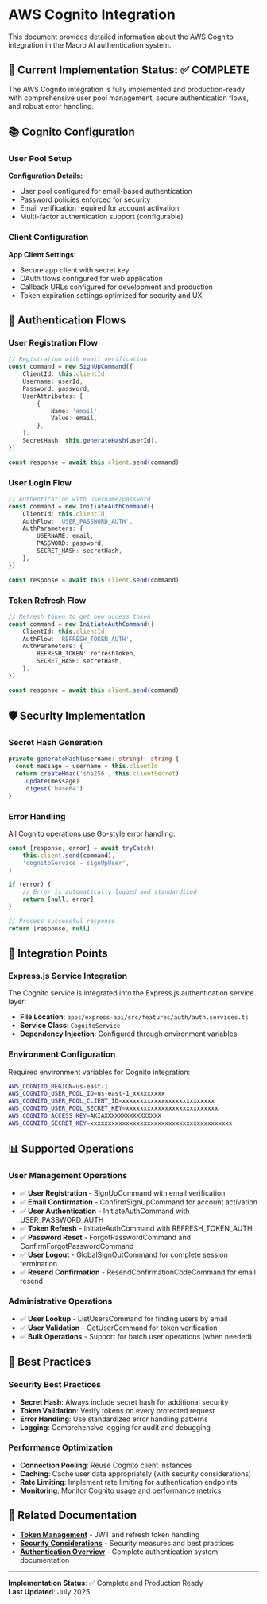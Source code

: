 # AWS Cognito Integration

This document provides detailed information about the AWS Cognito integration in the Macro AI authentication system.

## 🔧 Current Implementation Status: ✅ COMPLETE

The AWS Cognito integration is fully implemented and production-ready with comprehensive user pool
management, secure authentication flows, and robust error handling.

## 📚 Cognito Configuration

### User Pool Setup

**Configuration Details:**

- User pool configured for email-based authentication
- Password policies enforced for security
- Email verification required for account activation
- Multi-factor authentication support (configurable)

### Client Configuration

**App Client Settings:**

- Secure app client with secret key
- OAuth flows configured for web application
- Callback URLs configured for development and production
- Token expiration settings optimized for security and UX

## 🔑 Authentication Flows

### User Registration Flow

```typescript
// Registration with email verification
const command = new SignUpCommand({
	ClientId: this.clientId,
	Username: userId,
	Password: password,
	UserAttributes: [
		{
			Name: 'email',
			Value: email,
		},
	],
	SecretHash: this.generateHash(userId),
})

const response = await this.client.send(command)
```

### User Login Flow

```typescript
// Authentication with username/password
const command = new InitiateAuthCommand({
	ClientId: this.clientId,
	AuthFlow: 'USER_PASSWORD_AUTH',
	AuthParameters: {
		USERNAME: email,
		PASSWORD: password,
		SECRET_HASH: secretHash,
	},
})

const response = await this.client.send(command)
```

### Token Refresh Flow

```typescript
// Refresh token to get new access token
const command = new InitiateAuthCommand({
	ClientId: this.clientId,
	AuthFlow: 'REFRESH_TOKEN_AUTH',
	AuthParameters: {
		REFRESH_TOKEN: refreshToken,
		SECRET_HASH: secretHash,
	},
})

const response = await this.client.send(command)
```

## 🛡️ Security Implementation

### Secret Hash Generation

```typescript
private generateHash(username: string): string {
  const message = username + this.clientId
  return createHmac('sha256', this.clientSecret)
    .update(message)
    .digest('base64')
}
```

### Error Handling

All Cognito operations use Go-style error handling:

```typescript
const [response, error] = await tryCatch(
	this.client.send(command),
	'cognitoService - signUpUser',
)

if (error) {
	// Error is automatically logged and standardized
	return [null, error]
}

// Process successful response
return [response, null]
```

## 🔗 Integration Points

### Express.js Service Integration

The Cognito service is integrated into the Express.js authentication service layer:

- **File Location**: `apps/express-api/src/features/auth/auth.services.ts`
- **Service Class**: `CognitoService`
- **Dependency Injection**: Configured through environment variables

### Environment Configuration

Required environment variables for Cognito integration:

```bash
AWS_COGNITO_REGION=us-east-1
AWS_COGNITO_USER_POOL_ID=us-east-1_xxxxxxxxx
AWS_COGNITO_USER_POOL_CLIENT_ID=xxxxxxxxxxxxxxxxxxxxxxxxxx
AWS_COGNITO_USER_POOL_SECRET_KEY=xxxxxxxxxxxxxxxxxxxxxxxxxx
AWS_COGNITO_ACCESS_KEY=AKIAXXXXXXXXXXXXXXXX
AWS_COGNITO_SECRET_KEY=xxxxxxxxxxxxxxxxxxxxxxxxxxxxxxxxxxxxxxxx
```

## 📊 Supported Operations

### User Management Operations

- ✅ **User Registration** - SignUpCommand with email verification
- ✅ **Email Confirmation** - ConfirmSignUpCommand for account activation
- ✅ **User Authentication** - InitiateAuthCommand with USER_PASSWORD_AUTH
- ✅ **Token Refresh** - InitiateAuthCommand with REFRESH_TOKEN_AUTH
- ✅ **Password Reset** - ForgotPasswordCommand and ConfirmForgotPasswordCommand
- ✅ **User Logout** - GlobalSignOutCommand for complete session termination
- ✅ **Resend Confirmation** - ResendConfirmationCodeCommand for email resend

### Administrative Operations

- ✅ **User Lookup** - ListUsersCommand for finding users by email
- ✅ **User Validation** - GetUserCommand for token verification
- ✅ **Bulk Operations** - Support for batch user operations (when needed)

## 🎯 Best Practices

### Security Best Practices

- **Secret Hash**: Always include secret hash for additional security
- **Token Validation**: Verify tokens on every protected request
- **Error Handling**: Use standardized error handling patterns
- **Logging**: Comprehensive logging for audit and debugging

### Performance Optimization

- **Connection Pooling**: Reuse Cognito client instances
- **Caching**: Cache user data appropriately (with security considerations)
- **Rate Limiting**: Implement rate limiting for authentication endpoints
- **Monitoring**: Monitor Cognito usage and performance metrics

## 🔗 Related Documentation

- **[Token Management](./token-management.md)** - JWT and refresh token handling
- **[Security Considerations](./security-considerations.md)** - Security measures and best practices
- **[Authentication Overview](./README.md)** - Complete authentication system documentation

---

**Implementation Status**: ✅ Complete and Production Ready  
**Last Updated**: July 2025

